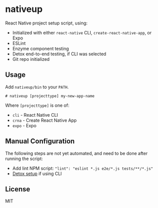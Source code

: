 # nativeup

React Native project setup script, using:

- Initialized with either `react-native` CLI, `create-react-native-app`, or Expo
- ESLint
- Enzyme component testing
- Detox end-to-end testing, if CLI was selected
- Git repo initialized

## Usage

Add `nativeup/bin` to your `PATH`.

```
# nativeup [projecttype] my-new-app-name
```

Where `[projecttype]` is one of:

- `cli` - React Native CLI
- `crna` - Create React Native App
- `expo` - Expo

## Manual Configuration

The following steps are not yet automated, and need to be done after running the script:

- Add lint NPM script: `"lint": "eslint *.js e2e/*.js tests/**/*.js"`
- [Detox setup](https://github.com/wix/detox/blob/master/docs/Introduction.GettingStarted.md#3-add-detox-config-to-packagejson) if using CLI

## License

MIT

